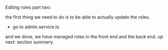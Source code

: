 Editing roles part two:

the first thing we need to do is to be able to actually update the roles.
* go to admin.service.ts 

and we done, we have managed roles in the front end and the back end.
up next: section summery.